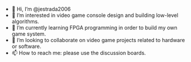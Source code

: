 - 👋 Hi, I’m @jestrada2006
- 👀 I’m interested in video game console design and building low-level algorithms.
- 🌱 I’m currently learning FPGA programming in order to build my own game system.
- 💞️ I’m looking to collaborate on video game projects related to hardware or software.
- 📫 How to reach me: please use the discussion boards.
